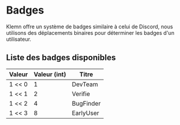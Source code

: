 # Badges

Klemn offre un système de badges similaire à celui de Discord, nous utilisons des déplacements binaires pour déterminer les badges d'un utilisateur.

## Liste des badges disponibles
| Valeur | Valeur (int) | Titre       |
| ------ | ------------ | ----------- |
| 1 << 0 | 1            | DevTeam     |
| 1 << 1 | 2            | Verifie     |
| 1 << 2 | 4            | BugFinder   |
| 1 << 3 | 8            | EarlyUser   |


